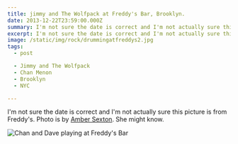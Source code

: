 ```yaml
---
title: jimmy and The Wolfpack at Freddy's Bar, Brooklyn.
date: 2013-12-22T23:59:00.000Z
summary: I'm not sure the date is correct and I'm not actually sure this picture is from Freddy's.
excerpt: I'm not sure the date is correct and I'm not actually sure this picture is from Freddy's.
image: /static/img/rock/drummingatfreddys2.jpg
tags:
  - post

  - Jimmy and The Wolfpack
  - Chan Menon
  - Brooklyn
  - NYC

---
```


I'm not sure the date is correct and I'm not actually sure this picture is from Freddy's. Photo is by [Amber Sexton](https://ambersexton.com). She might know.

![Chan and Dave playing at Freddy's Bar](/static/img/rock/drummingatfreddys2.jpg)

